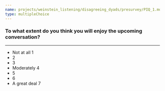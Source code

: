 ```yaml
---
name: projects/weinstein_listening/disagreeing_dyads/presurvey/PIQ_1.md
type: multipleChoice
---
```


### To what extent do you think you will enjoy the upcoming conversation?

---

- Not at all 1
- 2
- 3
- Moderately 4
- 5
- 6
- A great deal 7
